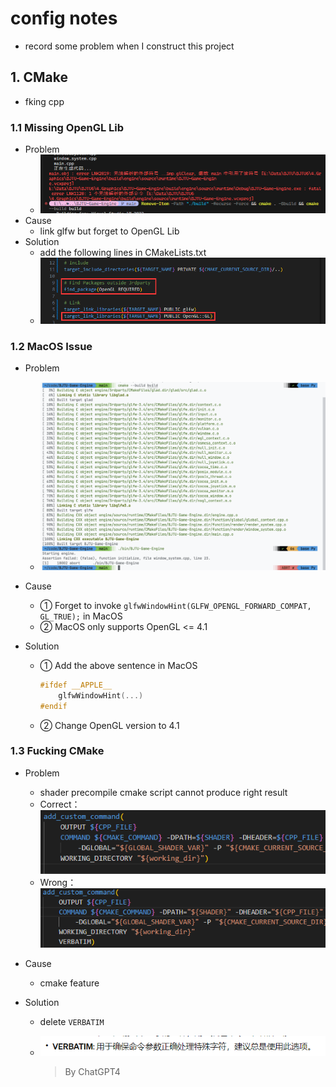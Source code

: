 # config notes

* record some problem when I construct this project

## 1. CMake

* fking cpp

### 1.1 Missing OpenGL Lib

* Problem
  * ![image-20240304222207962](./config_notes/image-20240304222207962.png)
* Cause
  * link glfw but forget to OpenGL Lib
* Solution
  * add the following lines in CMakeLists.txt
  * ![image-20240304222948969](./config_notes/image-20240304222948969.png)

### 1.2 MacOS Issue

* Problem

  * ![543262b384a35b3a9cc45a0bc3bcf2f](./config_notes/543262b384a35b3a9cc45a0bc3bcf2f.png)

* Cause

  * ① Forget to invoke `glfwWindowHint(GLFW_OPENGL_FORWARD_COMPAT, GL_TRUE);` in MacOS
  * ② MacOS only supports OpenGL <= 4.1

* Solution

  * ① Add the above sentence in MacOS

    ```c++
    #ifdef __APPLE__
        glfwWindowHint(...)
    #endif
    ```

  * ② Change OpenGL version to 4.1

### 1.3 Fucking CMake

* Problem

  * shader precompile cmake script cannot produce right result
  * Correct：![image-20240305232712403](./config_notes/image-20240305232712403.png)
  * Wrong：![image-20240305232911373](./config_notes/image-20240305232911373.png)

* Cause

  * cmake feature

* Solution

  * delete `VERBATIM`

  * ![image-20240305232954488](./config_notes/image-20240305232954488.png)

    > By ChatGPT4